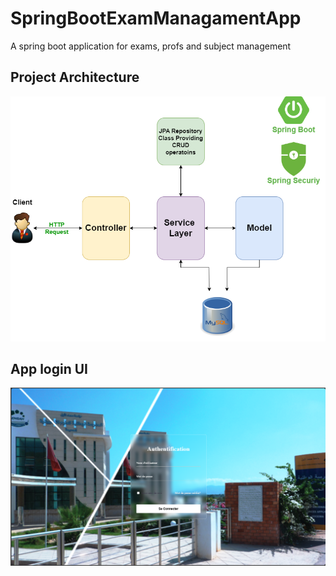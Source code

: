 # SpringBootExamManagamentApp
A spring boot application for exams, profs and subject management

## Project Architecture

![image](src/screenshots/SpringBootArchiticture.png)

## App login UI 

![image](src/screenshots/screen1.png)